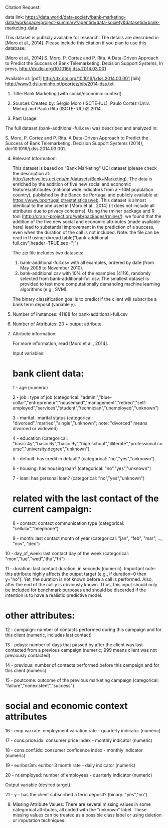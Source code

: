﻿
﻿Citation Request:

data link: https://data.world/data-society/bank-marketing-data/workspace/project-summary?agentid=data-society&datasetid=bank-marketing-data

  This dataset is publicly available for research. The details are described in [Moro et al., 2014]. 
  Please include this citation if you plan to use this database:

  [Moro et al., 2014] S. Moro, P. Cortez and P. Rita. A Data-Driven Approach to Predict the Success of Bank Telemarketing. Decision Support Systems, In press, http://dx.doi.org/10.1016/j.dss.2014.03.001

  Available at: [pdf] http://dx.doi.org/10.1016/j.dss.2014.03.001
                [bib] http://www3.dsi.uminho.pt/pcortez/bib/2014-dss.txt

1. Title: Bank Marketing (with social/economic context)

2. Sources
   Created by: Sérgio Moro (ISCTE-IUL), Paulo Cortez (Univ. Minho) and Paulo Rita (ISCTE-IUL) @ 2014
   
3. Past Usage:

  The full dataset (bank-additional-full.csv) was described and analyzed in:

  S. Moro, P. Cortez and P. Rita. A Data-Driven Approach to Predict the Success of Bank Telemarketing. Decision Support Systems (2014), doi:10.1016/j.dss.2014.03.001.
 
4. Relevant Information:

   This dataset is based on "Bank Marketing" UCI dataset (please check the description at: http://archive.ics.uci.edu/ml/datasets/Bank+Marketing).
   The data is enriched by the addition of five new social and economic features/attributes (national wide indicators from a ~10M population country), published by the Banco de Portugal and publicly available at: https://www.bportugal.pt/estatisticasweb.
   This dataset is almost identical to the one used in [Moro et al., 2014] (it does not include all attributes due to privacy concerns). 
   Using the rminer package and R tool (http://cran.r-project.org/web/packages/rminer/), we found that the addition of the five new social and economic attributes (made available here) lead to substantial improvement in the prediction of a success, even when the duration of the call is not included. Note: the file can be read in R using: d=read.table("bank-additional-full.csv",header=TRUE,sep=";")
   
   The zip file includes two datasets: 
      1) bank-additional-full.csv with all examples, ordered by date (from May 2008 to November 2010).
      2) bank-additional.csv with 10% of the examples (4119), randomly selected from bank-additional-full.csv.
   The smallest dataset is provided to test more computationally demanding machine learning algorithms (e.g., SVM).

   The binary classification goal is to predict if the client will subscribe a bank term deposit (variable y).

5. Number of Instances: 41188 for bank-additional-full.csv

6. Number of Attributes: 20 + output attribute.

7. Attribute information:

   For more information, read [Moro et al., 2014].

   Input variables:
   # bank client data:
   1 - age (numeric)

   2 - job : type of job (categorical: "admin.","blue-collar","entrepreneur","housemaid","management","retired","self-employed","services","student","technician","unemployed","unknown")

   3 - marital : marital status (categorical: "divorced","married","single","unknown"; note: "divorced" means divorced or widowed)

   4 - education (categorical: "basic.4y","basic.6y","basic.9y","high.school","illiterate","professional.course","university.degree","unknown")

   5 - default: has credit in default? (categorical: "no","yes","unknown")

   6 - housing: has housing loan? (categorical: "no","yes","unknown")

   7 - loan: has personal loan? (categorical: "no","yes","unknown")

   # related with the last contact of the current campaign:
   8 - contact: contact communication type (categorical: "cellular","telephone") 

   9 - month: last contact month of year (categorical: "jan", "feb", "mar", ..., "nov", "dec")

  10 - day_of_week: last contact day of the week (categorical: "mon","tue","wed","thu","fri")

  11 - duration: last contact duration, in seconds (numeric). Important note:  this attribute highly affects the output target (e.g., if duration=0 then y="no"). Yet, the duration is not known before a call is performed. Also, after the end of the call y is obviously known. Thus, this input should only be included for benchmark purposes and should be discarded if the intention is to have a realistic predictive model.

   # other attributes:

  12 - campaign: number of contacts performed during this campaign and for this client (numeric, includes last contact)

  13 - pdays: number of days that passed by after the client was last contacted from a previous campaign (numeric; 999 means client was not previously contacted)

  14 - previous: number of contacts performed before this campaign and for this client (numeric)

  15 - poutcome: outcome of the previous marketing campaign (categorical: "failure","nonexistent","success")

   # social and economic context attributes

  16 - emp.var.rate: employment variation rate - quarterly indicator (numeric)

  17 - cons.price.idx: consumer price index - monthly indicator (numeric)     

  18 - cons.conf.idx: consumer confidence index - monthly indicator (numeric)     

  19 - euribor3m: euribor 3 month rate - daily indicator (numeric)

  20 - nr.employed: number of employees - quarterly indicator (numeric)

  Output variable (desired target):

  21 - y - has the client subscribed a term deposit? (binary: "yes","no")

8. Missing Attribute Values: There are several missing values in some categorical attributes, all coded with the "unknown" label. These missing values can be treated as a possible class label or using deletion or imputation techniques. 